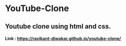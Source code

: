 # YouTube-Clone
## Youtube clone using html and css.
#### Link : https://ravikant-diwakar.github.io/youtube-clone/
